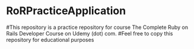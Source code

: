 # RoRPracticeApplication
#This repository is a practice repository for course The Complete Ruby on Rails Developer Course on Udemy (dot) com. 
#Feel free to copy this repository for educational purposes
